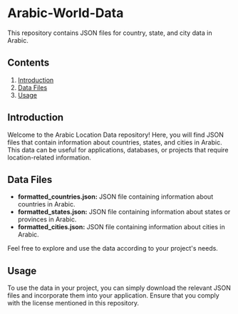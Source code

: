 # Arabic-World-Data
This repository contains JSON files for country, state, and city data in Arabic.

## Contents

1. [Introduction](#introduction)
2. [Data Files](#data-files)
3. [Usage](#usage)


## Introduction

Welcome to the Arabic Location Data repository! Here, you will find JSON files that contain information about countries, states, and cities in Arabic. This data can be useful for applications, databases, or projects that require location-related information.

## Data Files

- **formatted_countries.json:** JSON file containing information about countries in Arabic.
- **formatted_states.json:** JSON file containing information about states or provinces in Arabic.
- **formatted_cities.json:** JSON file containing information about cities in Arabic.

Feel free to explore and use the data according to your project's needs.

## Usage

To use the data in your project, you can simply download the relevant JSON files and incorporate them into your application. Ensure that you comply with the license mentioned in this repository.


